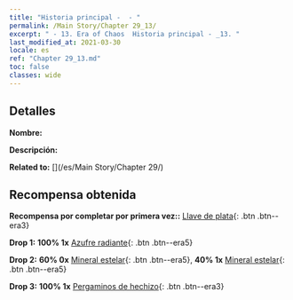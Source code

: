 ```yaml
---
title: "Historia principal -  - "
permalink: /Main Story/Chapter 29_13/
excerpt: " - 13. Era of Chaos  Historia principal - _13. "
last_modified_at: 2021-03-30
locale: es
ref: "Chapter 29_13.md"
toc: false
classes: wide
---
```


## Detalles

 **Nombre:** 

 **Descripción:** 

 **Related to:** [](/es/Main Story/Chapter 29/)

## Recompensa obtenida

 **Recompensa por completar por primera vez::** [Llave de plata](/es/Items/con_693/){: .btn .btn--era3}

 **Drop 1:** **100% 1x** [Azufre radiante](/es/Items/mat_99/){: .btn .btn--era5}

 **Drop 2:** **60% 0x** [Mineral estelar](/es/Items/mat_89/){: .btn .btn--era5}, **40% 1x** [Mineral estelar](/es/Items/mat_89/){: .btn .btn--era5}

 **Drop 3:** **100% 1x** [Pergaminos de hechizo](/es/Items/con_694/){: .btn .btn--era3}

